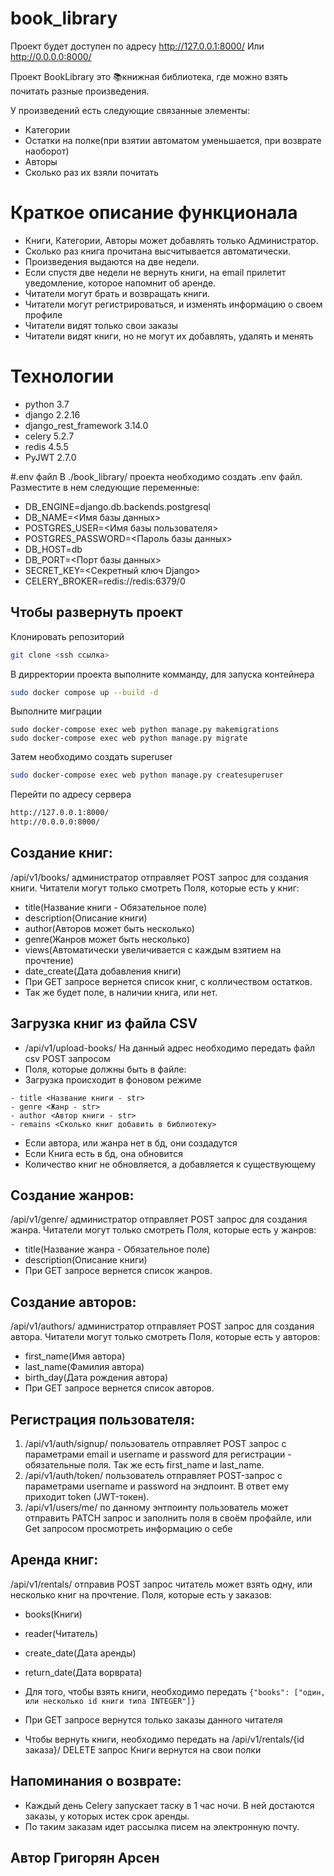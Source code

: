 # book_library

Проект будет доступен по адресу http://127.0.0.1:8000/
Или http://0.0.0.0:8000/


Проект BookLibrary это 📚книжная библиотека, где можно взять почитать разные произведения.

У произведений есть следующие связанные элементы:
- Категории
- Остатки на полке(при взятии автоматом уменьшается, при возврате наоборот)
- Авторы
- Сколько раз их взяли почитать

# Краткое описание функционала
- Книги, Категории, Авторы может добавлять только Администратор.
- Сколько раз книга прочитана высчитывается автоматически. 
- Произведения выдаются на две недели.
- Если спустя две недели не вернуть книги, на email прилетит уведомление, которое напомнит об аренде.
- Читатели могут брать и возвращать книги.
- Читатели могут регистрироваться, и изменять информацию о своем профиле
- Читатели видят только свои заказы
- Читатели видят книги, но не могут их добавлять, удалять и менять

# Технологии
- python 3.7
- django 2.2.16
- django_rest_framework 3.14.0
- celery 5.2.7
- redis 4.5.5
- PyJWT 2.7.0

#.env файл
В ./book_library/ проекта необходимо создать .env файл.
Разместите в нем следующие переменные:

- DB_ENGINE=django.db.backends.postgresql
- DB_NAME=<Имя базы данных>
- POSTGRES_USER=<Имя базы пользователя>
- POSTGRES_PASSWORD=<Пароль базы данных>
- DB_HOST=db
- DB_PORT=<Порт базы данных>
- SECRET_KEY=<Секретный ключ Django>
- CELERY_BROKER=redis://redis:6379/0

## Чтобы развернуть проект
Клонировать репозиторий
```sh
git clone <ssh ссылка>
```
В дирректории проекта выполните комманду, для запуска контейнера
```sh
sudo docker compose up --build -d
```
Выполните миграции
```
sudo docker-compose exec web python manage.py makemigrations
sudo docker-compose exec web python manage.py migrate
```
Затем необходимо создать superuser 
```sh
sudo docker-compose exec web python manage.py createsuperuser
```
Перейти по адресу сервера
```sh
http://127.0.0.1:8000/
http://0.0.0.0:8000/
```

## Создание книг:
/api/v1/books/ администратор отправляет POST запрос для создания книги.
Читатели могут только смотреть
Поля, которые есть у книг:
- title(Название книги - Обязательное поле)
- description(Описание книги)
- author(Авторов может быть несколько)
- genre(Жанров может быть несколько)
- views(Автоматически увеличивается с каждым взятием на прочтение)
- date_create(Дата добавления книги)
- При GET запросе вернется список книг, с колличеством остатков. 
- Так же будет поле, в наличии книга, или нет.

## Загрузка книг из файла CSV
- /api/v1/upload-books/ На данный адрес необходимо передать файл csv POST запросом
- Поля, которые должны быть в файле:
- Загрузка происходит в фоновом режиме
```
- title <Название книги - str>
- genre <Жанр - str>
- author <Автор книги - str>
- remains <Сколько книг добавить в библиотеку>
```
- Если автора, или жанра нет в бд, они создадутся
- Если Книга есть в бд, она обновится
- Количество книг не обновляется, а добавляется к существующему


## Создание жанров:
/api/v1/genre/ администратор отправляет POST запрос для создания жанра.
Читатели могут только смотреть
Поля, которые есть у жанров:
- title(Название жанра - Обязательное поле)
- description(Описание книги)
- При GET запросе вернется список жанров. 

## Создание авторов:
/api/v1/authors/ администратор отправляет POST запрос для создания автора.
Читатели могут только смотреть
Поля, которые есть у авторов:
- first_name(Имя автора)
- last_name(Фамилия автора)
- birth_day(Дата рождения автора)
- При GET запросе вернется список авторов. 

## Регистрация пользователя:
1. /api/v1/auth/signup/ пользователь отправляет POST запрос с параметрами 
email и username и password для регистрации - обязательные поля. Так же есть first_name и last_name.
2. /api/v1/auth/token/ пользователь отправляет POST-запрос с параметрами 
username и password на эндпоинт. В ответ ему приходит token (JWT-токен).
3. /api/v1/users/me/ по данному энтпоинту пользователь может отправить PATCH
запрос и заполнить поля в своём профайле, или Get запросом просмотреть информацию о себе

## Аренда книг:
/api/v1/rentals/ отправив POST запрос читатель может взять одну, или несколько книг на прочтение.
Поля, которые есть у заказов:
- books(Книги)
- reader(Читатель)
- create_date(Дата аренды)
- return_date(Дата ворврата)

- Для того, чтобы взять книги, необходимо передать `{"books": ["один, или несколько id книги типа INTEGER"]}`
- При GET запросе вернутся только заказы данного читателя
- Чтобы вернуть книги, необходимо передать на /api/v1/rentals/{id заказа}/ DELETE запрос
Книги вернутся на свои полки


## Напоминания о возврате:
- Каждый день Celery запускает таску в 1 час ночи. В ней достаются заказы, у которых истек срок аренды.
- По таким заказам идет рассылка писем на электронную почту.

## Автор Григорян Арсен